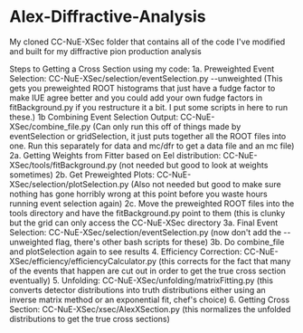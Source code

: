 # Alex-Diffractive-Analysis
My cloned CC-NuE-XSec folder that contains all of the code I've modified and built for my diffractive pion production analysis

Steps to Getting a Cross Section using my code:
1a. Preweighted Event Selection: CC-NuE-XSec/selection/eventSelection.py --unweighted (This gets you preweighted ROOT histograms that just have a fudge factor to make IUE agree better and you could add your own fudge factors in fitBackground.py if you restructure it a bit. I put some scripts in here to run these.)
1b Combining Event Selection Output: CC-NuE-XSec/combine_file.py (Can only run this off of things made by eventSelection or gridSelection, it just puts together all the ROOT files into one. Run this separately for data and mc/dfr to get a data file and an mc file)
2a. Getting Weights from Fitter based on Eel distribution: CC-NuE-XSec/tools/fitBackground.py (not needed but good to look at weights sometimes)
2b. Get Preweighted Plots: CC-NuE-XSec/selection/plotSelection.py (Also not needed but good to make sure nothing has gone horribly wrong at this point before you waste hours running event selection again)
2c. Move the preweighted ROOT files into the tools directory and have the fitBackground.py point to them (this is clunky but the grid can only access the CC-NuE-XSec directory
3a. Final Event Selection: CC-NuE-XSec/selection/eventSelection.py (now don't add the --unweighted flag, there's other bash scripts for these)
3b. Do combine_file and plotSelection again to see results
4. Efficiency Correction: CC-NuE-XSec/efficiency/efficiencyCalculator.py (this corrects for the fact that many of the events that happen are cut out in order to get the true cross section eventually)
5. Unfolding: CC-NuE-XSec/unfolding/matrixFitting.py (this converts detector distributions into truth distributions either using an inverse matrix method or an exponential fit, chef's choice)
6. Getting Cross Section: CC-NuE-XSec/xsec/AlexXSection.py (this normalizes the unfolded distributions to get the true cross sections)
